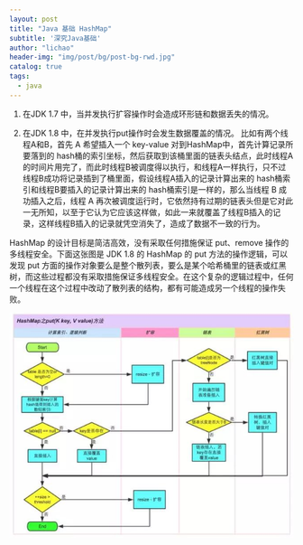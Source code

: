 ```yaml
---
layout: post
title: "Java 基础 HashMap"
subtitle: '深究Java基础'
author: "lichao"
header-img: "img/post/bg/post-bg-rwd.jpg"
catalog: true
tags:
  - java 
---
```


1. 在JDK 1.7 中，当并发执行扩容操作时会造成环形链和数据丢失的情况。

2. 在JDK 1.8 中，在并发执行put操作时会发生数据覆盖的情况。
比如有两个线程A和B，首先 A 希望插入一个 key-value 对到HashMap中，首先计算记录所要落到的 hash桶的索引坐标，然后获取到该桶里面的链表头结点，此时线程A的时间片用完了，而此时线程B被调度得以执行，和线程A一样执行，只不过线程B成功将记录插到了桶里面，假设线程A插入的记录计算出来的 hash桶索引和线程B要插入的记录计算出来的 hash桶索引是一样的，那么当线程 B 成功插入之后，线程 A 再次被调度运行时，它依然持有过期的链表头但是它对此一无所知，以至于它认为它应该这样做，如此一来就覆盖了线程B插入的记录，这样线程B插入的记录就凭空消失了，造成了数据不一致的行为。


HashMap 的设计目标是简洁高效，没有采取任何措施保证 put、remove 操作的多线程安全。下面这张图是 JDK 1.8 的 HashMap 的 put 方法的操作逻辑，可以发现 put 方面的操作对象要么是整个散列表，要么是某个哈希桶里的链表或红黑树，而这些过程都没有采取措施保证多线程安全。在这个复杂的逻辑过程中，任何一个线程在这个过程中改动了散列表的结构，都有可能造成另一个线程的操作失败。

![java](/img/java/1.jpg)
